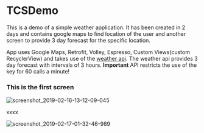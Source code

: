 # TCSDemo

This is a demo of a simple weather application. It has been created in 2 days and contains google maps to find location of the user and another screen to provide 3 day forecast for the specific location.

App uses Google Maps, Retrofit, Volley, Espresso, Custom Views(custom RecyclerView) and takes use of the [weather api](https://openweathermap.org/api). The weather api provides 3 day forecast with intervals of 3 hours. **Important** API restricts the use of the key for 60 calls a minute!

### This is the first screen
![screenshot_2019-02-16-13-12-09-045](https://user-images.githubusercontent.com/26084498/52906267-e444d700-3250-11e9-8d3d-ad086bb766bf.jpeg)

xxxx

![screenshot_2019-02-17-01-32-46-989](https://user-images.githubusercontent.com/26084498/52906428-51a63700-3254-11e9-8cc2-7596b5b102cc.jpeg)



